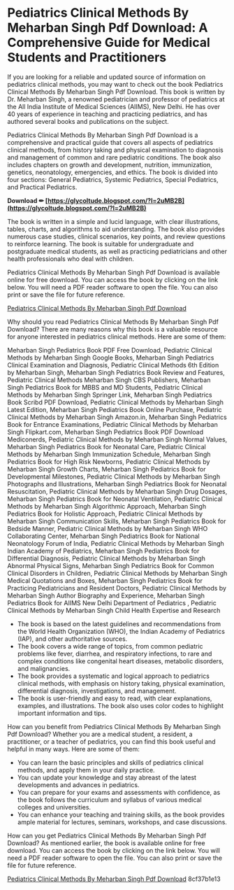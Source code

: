 
 
# Pediatrics Clinical Methods By Meharban Singh Pdf Download: A Comprehensive Guide for Medical Students and Practitioners
  
If you are looking for a reliable and updated source of information on pediatrics clinical methods, you may want to check out the book Pediatrics Clinical Methods By Meharban Singh Pdf Download. This book is written by Dr. Meharban Singh, a renowned pediatrician and professor of pediatrics at the All India Institute of Medical Sciences (AIIMS), New Delhi. He has over 40 years of experience in teaching and practicing pediatrics, and has authored several books and publications on the subject.
  
Pediatrics Clinical Methods By Meharban Singh Pdf Download is a comprehensive and practical guide that covers all aspects of pediatrics clinical methods, from history taking and physical examination to diagnosis and management of common and rare pediatric conditions. The book also includes chapters on growth and development, nutrition, immunization, genetics, neonatology, emergencies, and ethics. The book is divided into four sections: General Pediatrics, Systemic Pediatrics, Special Pediatrics, and Practical Pediatrics.
 
**Download ✏ [https://glycoltude.blogspot.com/?l=2uMB2B](https://glycoltude.blogspot.com/?l=2uMB2B)**


  
The book is written in a simple and lucid language, with clear illustrations, tables, charts, and algorithms to aid understanding. The book also provides numerous case studies, clinical scenarios, key points, and review questions to reinforce learning. The book is suitable for undergraduate and postgraduate medical students, as well as practicing pediatricians and other health professionals who deal with children.
  
Pediatrics Clinical Methods By Meharban Singh Pdf Download is available online for free download. You can access the book by clicking on the link below. You will need a PDF reader software to open the file. You can also print or save the file for future reference.
  
[Pediatrics Clinical Methods By Meharban Singh Pdf Download](https://www.pdfdrive.com/pediatric-clinical-methods-e158890366.html)
  
Why should you read Pediatrics Clinical Methods By Meharban Singh Pdf Download? There are many reasons why this book is a valuable resource for anyone interested in pediatrics clinical methods. Here are some of them:
 
Meharban Singh Pediatrics Book PDF Free Download,  Pediatric Clinical Methods by Meharban Singh Google Books,  Meharban Singh Pediatrics Clinical Examination and Diagnosis,  Pediatric Clinical Methods 6th Edition by Meharban Singh,  Meharban Singh Pediatrics Book Review and Features,  Pediatric Clinical Methods Meharban Singh CBS Publishers,  Meharban Singh Pediatrics Book for MBBS and MD Students,  Pediatric Clinical Methods by Meharban Singh Springer Link,  Meharban Singh Pediatrics Book Scribd PDF Download,  Pediatric Clinical Methods by Meharban Singh Latest Edition,  Meharban Singh Pediatrics Book Online Purchase,  Pediatric Clinical Methods by Meharban Singh Amazon.in,  Meharban Singh Pediatrics Book for Entrance Examinations,  Pediatric Clinical Methods by Meharban Singh Flipkart.com,  Meharban Singh Pediatrics Book PDF Download Mediconerds,  Pediatric Clinical Methods by Meharban Singh Normal Values,  Meharban Singh Pediatrics Book for Neonatal Care,  Pediatric Clinical Methods by Meharban Singh Immunization Schedule,  Meharban Singh Pediatrics Book for High Risk Newborns,  Pediatric Clinical Methods by Meharban Singh Growth Charts,  Meharban Singh Pediatrics Book for Developmental Milestones,  Pediatric Clinical Methods by Meharban Singh Photographs and Illustrations,  Meharban Singh Pediatrics Book for Neonatal Resuscitation,  Pediatric Clinical Methods by Meharban Singh Drug Dosages,  Meharban Singh Pediatrics Book for Neonatal Ventilation,  Pediatric Clinical Methods by Meharban Singh Algorithmic Approach,  Meharban Singh Pediatrics Book for Holistic Approach,  Pediatric Clinical Methods by Meharban Singh Communication Skills,  Meharban Singh Pediatrics Book for Bedside Manner,  Pediatric Clinical Methods by Meharban Singh WHO Collaborating Center,  Meharban Singh Pediatrics Book for National Neonatology Forum of India,  Pediatric Clinical Methods by Meharban Singh Indian Academy of Pediatrics,  Meharban Singh Pediatrics Book for Differential Diagnosis,  Pediatric Clinical Methods by Meharban Singh Abnormal Physical Signs,  Meharban Singh Pediatrics Book for Common Clinical Disorders in Children,  Pediatric Clinical Methods by Meharban Singh Medical Quotations and Boxes,  Meharban Singh Pediatrics Book for Practicing Pediatricians and Resident Doctors,  Pediatric Clinical Methods by Meharban Singh Author Biography and Experience,  Meharban Singh Pediatrics Book for AIIMS New Delhi Department of Pediatrics ,  Pediatric Clinical Methods by Meharban Singh Child Health Expertise and Research
  
- The book is based on the latest guidelines and recommendations from the World Health Organization (WHO), the Indian Academy of Pediatrics (IAP), and other authoritative sources.
- The book covers a wide range of topics, from common pediatric problems like fever, diarrhea, and respiratory infections, to rare and complex conditions like congenital heart diseases, metabolic disorders, and malignancies.
- The book provides a systematic and logical approach to pediatrics clinical methods, with emphasis on history taking, physical examination, differential diagnosis, investigations, and management.
- The book is user-friendly and easy to read, with clear explanations, examples, and illustrations. The book also uses color codes to highlight important information and tips.

How can you benefit from Pediatrics Clinical Methods By Meharban Singh Pdf Download? Whether you are a medical student, a resident, a practitioner, or a teacher of pediatrics, you can find this book useful and helpful in many ways. Here are some of them:

- You can learn the basic principles and skills of pediatrics clinical methods, and apply them in your daily practice.
- You can update your knowledge and stay abreast of the latest developments and advances in pediatrics.
- You can prepare for your exams and assessments with confidence, as the book follows the curriculum and syllabus of various medical colleges and universities.
- You can enhance your teaching and training skills, as the book provides ample material for lectures, seminars, workshops, and case discussions.

How can you get Pediatrics Clinical Methods By Meharban Singh Pdf Download? As mentioned earlier, the book is available online for free download. You can access the book by clicking on the link below. You will need a PDF reader software to open the file. You can also print or save the file for future reference.
  
[Pediatrics Clinical Methods By Meharban Singh Pdf Download](https://www.pdfdrive.com/pediatric-clinical-methods-e158890366.html)
 8cf37b1e13
 
